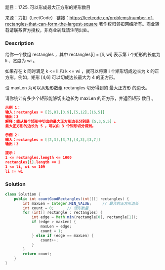 题目：1725. 可以形成最大正方形的矩形数目

来源：力扣（LeetCode）
链接：https://leetcode.cn/problems/number-of-rectangles-that-can-form-the-largest-square
著作权归领扣网络所有。商业转载请联系官方授权，非商业转载请注明出处。



### Description

给你一个数组 rectangles ，其中 rectangles[i] = [li, wi] 表示第 i 个矩形的长度为 li 、宽度为 wi 。

如果存在 k 同时满足 k <= li 和 k <= wi ，就可以将第 i 个矩形切成边长为 k 的正方形。例如，矩形 [4,6] 可以切成边长最大为 4 的正方形。

设 maxLen 为可以从矩形数组 rectangles 切分得到的 最大正方形 的边长。

请你统计有多少个矩形能够切出边长为 maxLen 的正方形，并返回矩形 数目 。

 ```json
示例 1：
输入：rectangles = [[5,8],[3,9],[5,12],[16,5]]
输出：3
解释：能从每个矩形中切出的最大正方形边长分别是 [5,3,5,5] 。
最大正方形的边长为 5 ，可以由 3 个矩形切分得到。

示例 2：
输入：rectangles = [[2,3],[3,7],[4,3],[3,7]]
输出：3

提示：
1 <= rectangles.length <= 1000
rectangles[i].length == 2
1 <= li, wi <= 109
li != wi
 ```

### Solution
```java
class Solution {
    public int countGoodRectangles(int[][] rectangles) {
        int maxLen = Integer.MIN_VALUE;     // 最大的正方形边长
        int count = 0;      // 矩形数量
        for (int[] rectangle : rectangles) {
            int edge = Math.min(rectangle[0], rectangle[1]);
            if (edge > maxLen) {
                maxLen = edge;
                count = 1;
            } else if (edge == maxLen) {
                count++;
            }
        }
        return count;
    }
}
```

